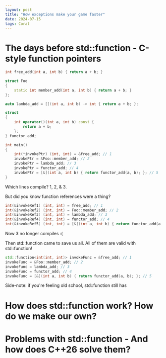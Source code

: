 ```yaml
---
layout: post
title: "How exceptions make your game faster"
date: 2024-07-15
tags: Coral
---
```


# The days before std::function - C-style function pointers

```cpp
int free_add(int a, int b) { return a + b; }

struct Foo
{
	static int member_add(int a, int b) { return a + b; }
};

auto lambda_add = [](int a, int b) -> int { return a + b; };

struct
{
	int operator()(int a, int b) const {
		return a + b;
	};
} functor_add;

int main()
{
	int(*invokePtr) (int, int) = &free_add; // 1
	invokePtr = &Foo::member_add; // 2
	invokePtr = lambda_add; // 3
	invokePtr = functor_add; // 4
	invokePtr = [&](int a, int b) { return functor_add(a, b); }; // 5
}
```

Which lines compile? 1, 2, & 3.

But did you know function references were a thing?

```cpp
int(&invokeRef1) (int, int) = free_add; // 1
int(&invokeRef2) (int, int) = Foo::member_add; // 2
int(&invokeRef3) (int, int) = lambda_add; // 3
int(&invokeRef4) (int, int) = functor_add; // 4
int(&invokeRef5) (int, int) = [&](int a, int b) { return functor_add(a, b); }; // 5
```

Now 3 no longer compiles :(

Then std::function came to save us all. All of them are valid with std::function!

```cpp
std::function<int(int, int)> invokeFunc = &free_add; // 1
invokeFunc = &Foo::member_add; // 2
invokeFunc = lambda_add; // 3
invokeFunc = functor_add; // 4
invokeFunc = [&](int a, int b) { return functor_add(a, b); }; // 5
```

Side-note: if you're feeling old school, std::function still has 

# How does std::function work? How do we make our own?

# Problems with std::function - And how does C++26 solve them?